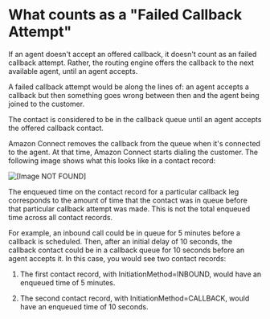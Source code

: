 # What counts as a "Failed Callback Attempt"<a name="failed-callback-attempt"></a>

If an agent doesn't accept an offered callback, it doesn't count as an failed callback attempt\. Rather, the routing engine offers the callback to the next available agent, until an agent accepts\. 

A failed callback attempt would be along the lines of: an agent accepts a callback but then something goes wrong between then and the agent being joined to the customer\.

The contact is considered to be in the callback queue until an agent accepts the offered callback contact\.

Amazon Connect removes the callback from the queue when it's connected to the agent\. At that time, Amazon Connect starts dialing the customer\. The following image shows what this looks like in a contact record:

![\[Image NOT FOUND\]](http://docs.aws.amazon.com/connect/latest/adminguide/images/ctr-enqueue-and-dequeue.png)

The enqueued time on the contact record for a particular callback leg corresponds to the amount of time that the contact was in queue before that particular callback attempt was made\. This is not the total enqueued time across all contact records\. 

For example, an inbound call could be in queue for 5 minutes before a callback is scheduled\. Then, after an initial delay of 10 seconds, the callback contact could be in a callback queue for 10 seconds before an agent accepts it\. In this case, you would see two contact records:

1. The first contact record, with InitiationMethod=INBOUND, would have an enqueued time of 5 minutes\.

1. The second contact record, with InitiationMethod=CALLBACK, would have an enqueued time of 10 seconds\.